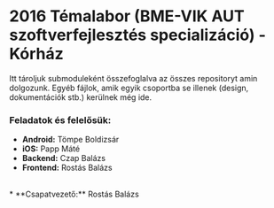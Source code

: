 # 2016 Témalabor (BME-VIK AUT szoftverfejlesztés specializáció) - Kórház

Itt tároljuk submoduleként összefoglalva az összes repositoryt amin dolgozunk.
Egyéb fájlok, amik egyik csoportba se illenek (design, dokumentációk stb.) kerülnek még ide.

### Feladatok és felelősük:

* **Android:** Tömpe Boldizsár
* **iOS:** Papp Máté
* **Backend:** Czap Balázs
* **Frontend:** Rostás Balázs
<br/>
* **Csapatvezető:** Rostás Balázs  



